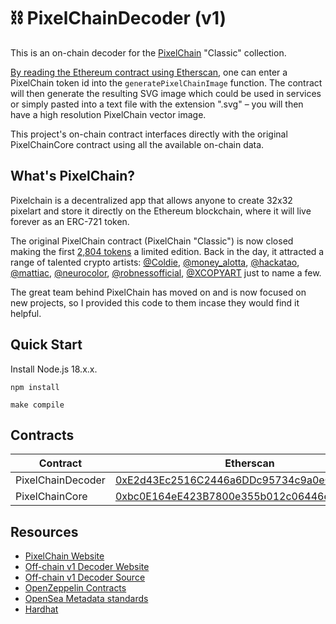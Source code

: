 # ⛓️ PixelChainDecoder (v1)

This is an on-chain decoder for the [PixelChain](https://pixelchain.art/) "Classic" collection.

[By reading the Ethereum contract using Etherscan](https://etherscan.io/address/0xE2d43Ec2516C2446a6DDc95734c9a0eC21B01dC1#readContract), one can enter a PixelChain token id into the `generatePixelChainImage` function. The contract will then generate the resulting SVG image which could be used in services or simply pasted into a text file with the extension ".svg" – you will then have a high resolution PixelChain vector image.

This project's on-chain contract interfaces directly with the original PixelChainCore contract using all the available on-chain data.

## What's PixelChain?

Pixelchain is a decentralized app that allows anyone to create 32x32 pixelart and store it directly on the Ethereum blockchain, where it will live forever as an ERC-721 token.

The original PixelChain contract (PixelChain "Classic") is now closed making the first [2,804 tokens](https://opensea.io/collection/pixelchain?search[stringTraits][0][name]=Version&search[stringTraits][0][values][0]=PixelChain&search[stringTraits][0][values][1]=PixelChain%20Classic) a limited edition. Back in the day, it attracted a range of talented crypto artists: [@Coldie](https://twitter.com/coldie), [@money_alotta](https://twitter.com/money_alotta), [@hackatao](https://twitter.com/hackatao), [@mattiac](https://twitter.com/mattiac), [@neurocolor](https://twitter.com/neurocolor), [@robnessofficial](https://twitter.com/robnessofficial), [@XCOPYART](https://twitter.com/xcopyart) just to name a few.

The great team behind PixelChain has moved on and is now focused on new projects, so I provided this code to them incase they would find it helpful.

## Quick Start

Install Node.js 18.x.x.

``
npm install
``

``
make compile
``

## Contracts

| Contract           | Etherscan                                                                                                                  |
| ------------------ | -------------------------------------------------------------------------------------------------------------------------- |
| PixelChainDecoder  | [0xE2d43Ec2516C2446a6DDc95734c9a0eC21B01dC1](https://etherscan.io/address/0xE2d43Ec2516C2446a6DDc95734c9a0eC21B01dC1#code)                                                                 |
| PixelChainCore     | [0xbc0E164eE423B7800e355b012c06446e28b1a29d](https://etherscan.io/address/0xbc0E164eE423B7800e355b012c06446e28b1a29d#code) |

## Resources

- [PixelChain Website](https://pixelchain.art/)
- [Off-chain v1 Decoder Website](https://pixelchain.art/decoder?version=1)
- [Off-chain v1 Decoder Source](https://github.com/PixelChainDapp/PixelChain-GoLang-Decoder)
- [OpenZeppelin Contracts](https://github.com/OpenZeppelin/openzeppelin-contracts)
- [OpenSea Metadata standards](https://docs.opensea.io/docs/metadata-standards)
- [Hardhat](https://hardhat.org)
